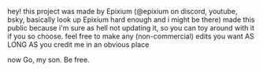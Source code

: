 hey! this project was made by Epixium (@epixium on discord, youtube, bsky, basically look up Epixium hard enough and i might be there)
made this public because i'm sure as hell not updating it, so you can toy around with it if you so choose.
feel free to make any (non-commercial) edits you want AS LONG AS you credit me in an obvious place

now Go, my son. Be free.
